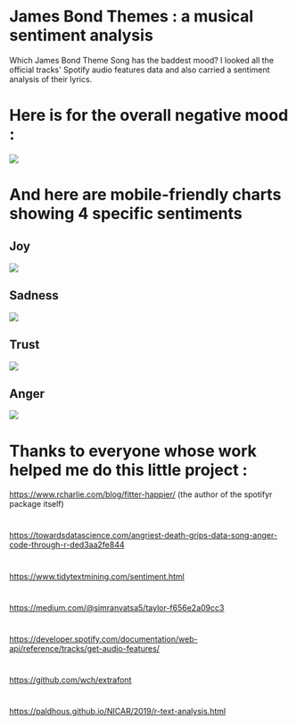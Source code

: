 # James Bond Themes : a musical sentiment analysis

Which James Bond Theme Song has the baddest mood? I looked all the official tracks' Spotify audio features data and also carried a sentiment analysis of their lyrics.

# Here is for the overall negative mood :

![](https://github.com/datacarvel/JamesBondThemes/blob/main/BadMoodIndex-desktop2.png)

# And here are mobile-friendly charts showing 4 specific sentiments 

## Joy

![](https://github.com/datacarvel/JamesBondThemes/blob/main/Joy.png)

## Sadness

![](https://github.com/datacarvel/JamesBondThemes/blob/main/Sadness.png)

## Trust

![](https://github.com/datacarvel/JamesBondThemes/blob/main/Trust.png)

## Anger

![](https://github.com/datacarvel/JamesBondThemes/blob/main/Anger.png)

# Thanks to everyone whose work helped me do this little project :

https://www.rcharlie.com/blog/fitter-happier/ (the author of the spotifyr package itself)
#
https://towardsdatascience.com/angriest-death-grips-data-song-anger-code-through-r-ded3aa2fe844
#
https://www.tidytextmining.com/sentiment.html
#
https://medium.com/@simranvatsa5/taylor-f656e2a09cc3
#
https://developer.spotify.com/documentation/web-api/reference/tracks/get-audio-features/
#
https://github.com/wch/extrafont
#
https://paldhous.github.io/NICAR/2019/r-text-analysis.html
